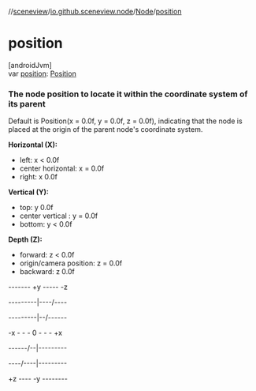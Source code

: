 //[sceneview](../../../index.md)/[io.github.sceneview.node](../index.md)/[Node](index.md)/[position](position.md)

# position

[androidJvm]\
var [position](position.md): [Position](../../io.github.sceneview.math/index.md#945960193%2FClasslikes%2F-1571379623)

###  The node position to locate it within the coordinate system of its parent

Default is Position(x = 0.0f, y = 0.0f, z = 0.0f), indicating that the node is placed at the origin of the parent node's coordinate system.

**Horizontal (X):**

- 
   left: x < 0.0f
- 
   center horizontal: x = 0.0f
- 
   right: x 0.0f

**Vertical (Y):**

- 
   top: y 0.0f
- 
   center vertical : y = 0.0f
- 
   bottom: y < 0.0f

**Depth (Z):**

- 
   forward: z < 0.0f
- 
   origin/camera position: z = 0.0f
- 
   backward: z 0.0f

------- +y ----- -z

---------|----/----

---------|--/------

-x - - - 0 - - - +x

------/--|---------

----/----|---------

+z ---- -y --------
